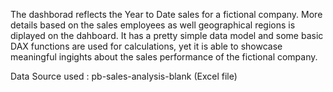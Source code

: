 The dashborad reflects the Year to Date sales for a fictional company. More details based on the sales employees as well geographical regions is diplayed on the dahboard.
It has a pretty simple data model and some basic DAX functions are used for calculations, yet it is able to showcase meaningful ingights about the sales performance of the fictional company.

Data Source used : pb-sales-analysis-blank (Excel file)

